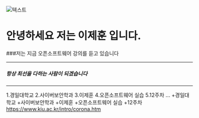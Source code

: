 ![텍스트](/image/thumb_1589460926_f40a06a625a65d005cd17a1cb10b056220200514215505.jpg)
# 안녕하세요 저는 이제훈 입니다.
###저는 지금 오픈소프트웨어 강의를 듣고 있습니다
***
##### 항상 최선을 다하는 사람이 되겠습니다
******
1.경일대학교
2.사이버보안학과
3.이제훈
4.오픈소프트웨어 실습
5.12주차
...
+경일대학교
+사이버보안학과
+이제훈
+오픈소프트웨어 실습
+12주차
<https://www.kiu.ac.kr/intro/corona.htm>

